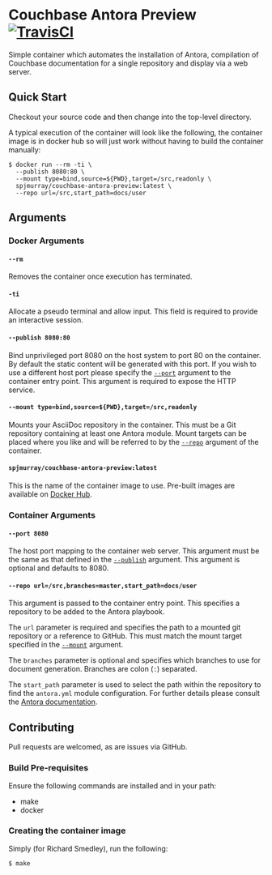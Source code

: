 # Couchbase Antora Preview [![TravisCI](https://travis-ci.org/spjmurray/couchbase-antora-preview.png)](https://travis-ci.org/spjmurray/couchbase-antora-preview)

Simple container which automates the installation of Antora, compilation of Couchbase documentation for a single repository and display via a web server.

## Quick Start

Checkout your source code and then change into the top-level directory.

A typical execution of the container will look like the following, the container image is in docker hub so will just work without having to build the container manually:

```shell
$ docker run --rm -ti \
  --publish 8080:80 \
  --mount type=bind,source=${PWD},target=/src,readonly \
  spjmurray/couchbase-antora-preview:latest \
  --repo url=/src,start_path=docs/user
```

## Arguments

### Docker Arguments

#### <a name="rm"></a>`--rm`

Removes the container once execution has terminated.

#### <a name="ti"></a>`-ti`

Allocate a pseudo terminal and allow input.
This field is required to provide an interactive session.

#### <a name="publish"></a>`--publish 8080:80`

Bind unprivileged port 8080 on the host system to port 80 on the container.
By default the static content will be generated with this port.
If you wish to use a different host port please specify the [`--port`](#port) argument to the container entry point.
This argument is required to expose the HTTP service.

#### <a name="mount"></a>`--mount type=bind,source=${PWD},target=/src,readonly`

Mounts your AsciiDoc repository in the container.
This must be a Git repository containing at least one Antora module.
Mount targets can be placed where you like and will be referred to by the [`--repo`](#repo) argument of the container.

#### <a name="image"></a>`spjmurray/couchbase-antora-preview:latest`

This is the name of the container image to use.
Pre-built images are available on [Docker Hub](https://hub.docker.com/r/spjmurray/couchbase-antora-preview/).

### Container Arguments

#### <a name="port"></a>`--port 8080`

The host port mapping to the container web server.
This argument must be the same as that defined in the [`--publish`](#publish) argument.
This argument is optional and defaults to 8080.

#### <a name="repo"></a>`--repo url=/src,branches=master,start_path=docs/user`

This argument is passed to the container entry point.
This specifies a repository to be added to the Antora playbook.

The `url` parameter is required and specifies the path to a mounted git repository or a reference to GitHub.
This must match the mount target specified in the [`--mount`](#mount) argument.

The `branches` parameter is optional and specifies which branches to use for document generation.
Branches are colon (`:`) separated.

The `start_path` parameter is used to select the path within the repository to find the `antora.yml` module configuration. 
For further details please consult the [Antora documentation](https://docs.antora.org/antora/1.1/playbook/configure-content-sources/).

## Contributing

Pull requests are welcomed, as are issues via GitHub.

### Build Pre-requisites

Ensure the following commands are installed and in your path:

* make
* docker

### Creating the container image

Simply (for Richard Smedley), run the following:

```shell
$ make
```

